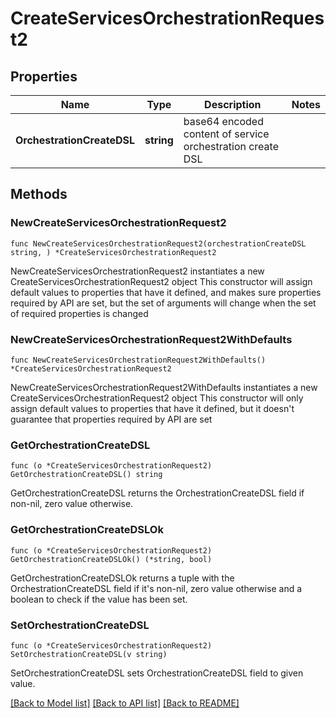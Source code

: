 # CreateServicesOrchestrationRequest2

## Properties

Name | Type | Description | Notes
------------ | ------------- | ------------- | -------------
**OrchestrationCreateDSL** | **string** | base64 encoded content of service orchestration create DSL | 

## Methods

### NewCreateServicesOrchestrationRequest2

`func NewCreateServicesOrchestrationRequest2(orchestrationCreateDSL string, ) *CreateServicesOrchestrationRequest2`

NewCreateServicesOrchestrationRequest2 instantiates a new CreateServicesOrchestrationRequest2 object
This constructor will assign default values to properties that have it defined,
and makes sure properties required by API are set, but the set of arguments
will change when the set of required properties is changed

### NewCreateServicesOrchestrationRequest2WithDefaults

`func NewCreateServicesOrchestrationRequest2WithDefaults() *CreateServicesOrchestrationRequest2`

NewCreateServicesOrchestrationRequest2WithDefaults instantiates a new CreateServicesOrchestrationRequest2 object
This constructor will only assign default values to properties that have it defined,
but it doesn't guarantee that properties required by API are set

### GetOrchestrationCreateDSL

`func (o *CreateServicesOrchestrationRequest2) GetOrchestrationCreateDSL() string`

GetOrchestrationCreateDSL returns the OrchestrationCreateDSL field if non-nil, zero value otherwise.

### GetOrchestrationCreateDSLOk

`func (o *CreateServicesOrchestrationRequest2) GetOrchestrationCreateDSLOk() (*string, bool)`

GetOrchestrationCreateDSLOk returns a tuple with the OrchestrationCreateDSL field if it's non-nil, zero value otherwise
and a boolean to check if the value has been set.

### SetOrchestrationCreateDSL

`func (o *CreateServicesOrchestrationRequest2) SetOrchestrationCreateDSL(v string)`

SetOrchestrationCreateDSL sets OrchestrationCreateDSL field to given value.



[[Back to Model list]](../README.md#documentation-for-models) [[Back to API list]](../README.md#documentation-for-api-endpoints) [[Back to README]](../README.md)


